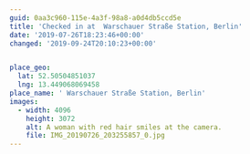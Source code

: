 ```yaml
---
guid: 0aa3c960-115e-4a3f-98a8-a0d4db5ccd5e
title: 'Checked in at  Warschauer Straße Station, Berlin'
date: '2019-07-26T18:23:46+00:00'
changed: '2019-09-24T20:10:23+00:00'


place_geo:
  lat: 52.50504851037
  lng: 13.449068069458
place_name: ' Warschauer Straße Station, Berlin'
images:
  - width: 4096
    height: 3072
    alt: A woman with red hair smiles at the camera.
    file: IMG_20190726_203255857_0.jpg
---
```



